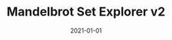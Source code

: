 ---
title: Mandelbrot Set Explorer v2 
eventType: project
date: 2021-01-01
repository: https://github.com/rosslh/rust-mandelbrot-set/
website: https://rust-mandelbrot.netlify.app/
thumbnail: mandelbrot-thumb
blurb: An interactive application that lets you explore the Mandelbrot set fractal. Built with Rust, compiled to WebAssembly, running on Web Workers.
tags: [rust, wasm, typescript]
---
